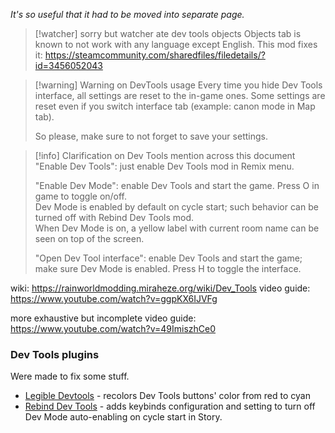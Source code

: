 *It's so useful that it had to be moved into separate page.*

> [!watcher] sorry but watcher ate dev tools objects
> Objects tab is known to not work with any language except English.
> This mod fixes it:
> https://steamcommunity.com/sharedfiles/filedetails/?id=3456052043


> [!warning] Warning on DevTools usage
> Every time you hide Dev Tools interface, all settings are reset to the in-game ones. 
> Some settings are reset even if you switch interface tab (example: canon mode in Map tab). 
> 
> So please, make sure to not forget to save your settings. 


> [!info] Clarification on Dev Tools mention across this document  
> "Enable Dev Tools": just enable Dev Tools mod in Remix menu.  
> 
> "Enable Dev Mode": enable Dev Tools and start the game. Press O in game to toggle on/off.  
> Dev Mode is enabled by default on cycle start; such behavior can be turned off with Rebind Dev Tools mod.  
> When Dev Mode is on, a yellow label with current room name can be seen on top of the screen.  
>
> 
> "Open Dev Tool interface": enable Dev Tools and start the game; make sure Dev Mode is enabled.
> Press H to toggle the interface.

wiki:
https://rainworldmodding.miraheze.org/wiki/Dev_Tools
video guide: 
https://www.youtube.com/watch?v=ggpKX6IJVFg

more exhaustive but incomplete video guide:
https://www.youtube.com/watch?v=49ImiszhCe0

### Dev Tools plugins
Were made to fix some stuff.
- [Legible Devtools](https://steamcommunity.com/sharedfiles/filedetails/?id=2933848147) - recolors Dev Tools buttons' color from red to cyan
- [Rebind Dev Tools](https://steamcommunity.com/sharedfiles/filedetails/?id=2940372957) - adds keybinds configuration and setting to turn off Dev Mode auto-enabling on cycle start in Story.

